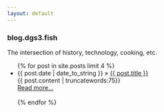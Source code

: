 ```yaml
---
layout: default
---
```

### blog.dgs3.fish
The intersection of history, technology, cooking, etc.

<ul >
    {% for post in site.posts limit 4 %}
    <li><span>{{ post.date | date_to_string }}</span> &raquo; <a href="{{
BASE_PATH }}{{ post.url }}">{{ post.title }}</a></li>
        {{ post.content | truncatewords:75}}<br>
            <a href="{{ post.url }}">Read more...</a><br><br>
    {% endfor %}
</ul>
